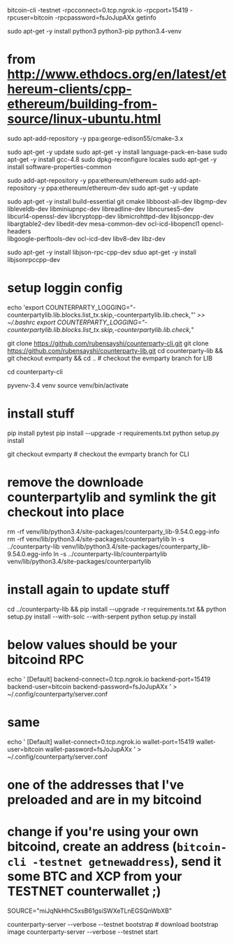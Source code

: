 bitcoin-cli -testnet -rpcconnect=0.tcp.ngrok.io -rpcport=15419 -rpcuser=bitcoin -rpcpassword=fsJoJupAXx getinfo

sudo apt-get -y install python3 python3-pip python3.4-venv

# from http://www.ethdocs.org/en/latest/ethereum-clients/cpp-ethereum/building-from-source/linux-ubuntu.html
sudo apt-add-repository -y ppa:george-edison55/cmake-3.x

sudo apt-get -y update
sudo apt-get -y install language-pack-en-base
sudo apt-get -y install gcc-4.8
sudo dpkg-reconfigure locales
sudo apt-get -y install software-properties-common

sudo add-apt-repository -y ppa:ethereum/ethereum
sudo add-apt-repository -y ppa:ethereum/ethereum-dev
sudo apt-get -y update

sudo apt-get -y install build-essential git cmake libboost-all-dev libgmp-dev \
    libleveldb-dev libminiupnpc-dev libreadline-dev libncurses5-dev \
    libcurl4-openssl-dev libcryptopp-dev libmicrohttpd-dev libjsoncpp-dev \
    libargtable2-dev libedit-dev mesa-common-dev ocl-icd-libopencl1 opencl-headers \
    libgoogle-perftools-dev ocl-icd-dev libv8-dev libz-dev

sudo apt-get -y install libjson-rpc-cpp-dev
sduo apt-get -y install libjsonrpccpp-dev

# setup loggin config
echo 'export COUNTERPARTY_LOGGING="-counterpartylib.lib.blocks.list_tx.skip,-counterpartylib.lib.check,*"' >> ~/.bashrc
export COUNTERPARTY_LOGGING="-counterpartylib.lib.blocks.list_tx.skip,-counterpartylib.lib.check,*"

git clone https://github.com/rubensayshi/counterparty-cli.git
git clone https://github.com/rubensayshi/counterparty-lib.git
cd counterparty-lib && git checkout evmparty && cd ..  # checkout the evmparty branch for LIB

cd counterparty-cli

pyvenv-3.4 venv
source venv/bin/activate

# install stuff
pip install pytest
pip install --upgrade -r requirements.txt
python setup.py install

git checkout evmparty  # checkout the evmparty branch for CLI

# remove the downloade counterpartylib and symlink the git checkout into place
rm -rf venv/lib/python3.4/site-packages/counterparty_lib-9.54.0.egg-info
rm -rf venv/lib/python3.4/site-packages/counterpartylib
ln -s ../counterparty-lib venv/lib/python3.4/site-packages/counterparty_lib-9.54.0.egg-info
ln -s ../counterparty-lib/counterpartylib venv/lib/python3.4/site-packages/counterpartylib

# install again to update stuff
cd ../counterparty-lib && pip install --upgrade -r requirements.txt && python setup.py install --with-solc --with-serpent
python setup.py install


# below values should be your bitcoind RPC
echo '
[Default]
backend-connect=0.tcp.ngrok.io
backend-port=15419
backend-user=bitcoin
backend-password=fsJoJupAXx
' > ~/.config/counterparty/server.conf

# same
echo '
[Default]
wallet-connect=0.tcp.ngrok.io
wallet-port=15419
wallet-user=bitcoin
wallet-password=fsJoJupAXx
' > ~/.config/counterparty/server.conf

# one of the addresses that I've preloaded and are in my bitcoind
# change if you're using your own bitcoind, create an address (`bitcoin-cli -testnet getnewaddress`), send it some BTC and XCP from your TESTNET counterwallet ;)
SOURCE="miJqNkHhC5xsB61gsiSWXeTLnEGSQnWbXB"

counterparty-server --verbose --testnet bootstrap  # download bootstrap image
counterparty-server --verbose --testnet start
